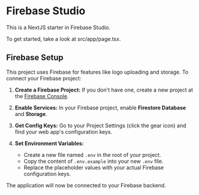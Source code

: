 # Firebase Studio

This is a NextJS starter in Firebase Studio.

To get started, take a look at src/app/page.tsx.

## Firebase Setup

This project uses Firebase for features like logo uploading and storage. To connect your Firebase project:

1.  **Create a Firebase Project:** If you don't have one, create a new project at the [Firebase Console](https://console.firebase.google.com/).

2.  **Enable Services:** In your Firebase project, enable **Firestore Database** and **Storage**.

3.  **Get Config Keys:** Go to your Project Settings (click the gear icon) and find your web app's configuration keys.

4.  **Set Environment Variables:**
    *   Create a new file named `.env` in the root of your project.
    *   Copy the content of `.env.example` into your new `.env` file.
    *   Replace the placeholder values with your actual Firebase configuration keys.

The application will now be connected to your Firebase backend.
